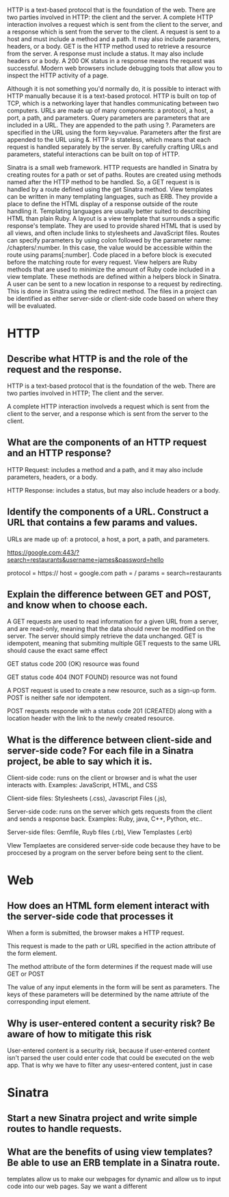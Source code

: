 HTTP is a text-based protocol that is the foundation of the web.
There are two parties involved in HTTP: the client and the server.
A complete HTTP interaction involves a request which is sent from the client to the server, and a response which is sent from the server to the client.
A request is sent to a host and must include a method and a path. It may also include parameters, headers, or a body.
GET is the HTTP method used to retrieve a resource from the server.
A response must include a status. It may also include headers or a body.
A 200 OK status in a response means the request was successful.
Modern web browsers include debugging tools that allow you to inspect the HTTP activity of a page.

Although it is not something you'd normally do, it is possible to interact with HTTP manually because it is a text-based protocol.
HTTP is built on top of TCP, which is a networking layer that handles communicating between two computers.
URLs are made up of many components: a protocol, a host, a port, a path, and parameters.
Query parameters are parameters that are included in a URL. They are appended to the path using ?. Parameters are specified in the URL using the form key=value.
Parameters after the first are appended to the URL using &.
HTTP is stateless, which means that each request is handled separately by the server. By carefully crafting URLs and parameters, stateful interactions can be built on top of HTTP.


Sinatra is a small web framework.
HTTP requests are handled in Sinatra by creating routes for a path or set of paths.
Routes are created using methods named after the HTTP method to be handled. So, a GET request is is handled by a route defined using the get Sinatra method.
View templates can be written in many templating languages, such as ERB. They provide a place to define the HTML display of a response outside of the route handling it. Templating languages are usually better suited to describing HTML than plain Ruby.
A layout is a view template that surrounds a specific response's template. They are used to provide shared HTML that is used by all views, and often include links to stylesheets and JavaScript files.
Routes can specify parameters by using colon followed by the parameter name: /chapters/:number. In this case, the value would be accessible within the route using params[:number].
Code placed in a before block is executed before the matching route for every request.
View helpers are Ruby methods that are used to minimize the amount of Ruby code included in a view template. These methods are defined within a helpers block in Sinatra.
A user can be sent to a new location in response to a request by redirecting. This is done in Sinatra using the redirect method.
The files in a project can be identified as either server-side or client-side code based on where they will be evaluated.



# HTTP

## Describe what HTTP is and the role of the request and the response.

  HTTP is a text-based protocol that is the foundation of the web. There are two parties involved in HTTP; The client and the server.

  A complete HTTP interaction involveds a request which is sent from the client to the server, and a response which is sent from the server to the client.

## What are the components of an HTTP request and an HTTP response?

  HTTP Request: includes a method and a path, and it may also include parameters, headers, or a body.

  HTTP Response: includes a status, but may also include headers or a body.


## Identify the components of a URL. Construct a URL that contains a few params and values.

  URLs are made up of: a protocol, a host, a port, a path, and parameters.

  https://google.com:443/?search=restaurants&username=james&password=hello
  
  protocol = https:// 
  host = google.com
  path = /
  params = search=restaurants

## Explain the difference between GET and POST, and know when to choose each.

  A GET requests are used to read information for a given URL from a server, and are read-only, meaning that the data should never be modified on the server. The server should simply retrieve the data unchanged. GET is idempotent, meaning that submiting multiple GET requests to the same URL should cause the exact same effect

  GET status code 200 (OK) resource was found

  GET status code 404 (NOT FOUND) resource was not found

  A POST request is used to create a new resource, such as a sign-up form. POST is neither safe nor idempotent.

  POST requests responde with a status code 201 (CREATED) along with a location header with the link to the newly created resource.

## What is the difference between client-side and server-side code? For each file in a Sinatra project, be able to say which it is.

  Client-side code: runs on the client or browser and is what the user interacts with. Examples: JavaScript, HTML, and CSS

  Client-side files: Stylesheets (.css), Javascript Files (.js), 

  Server-side code: runs on the server which gets requests from the client and sends a response back. Examples: Ruby, java, C++, Python, etc..

  Server-side files: Gemfile, Ruyb files (.rb), View Templastes (.erb)

  VIew Templaetes are considered server-side code because they have to be proccesed by a program on the server before being sent to the client.


# Web

## How does an HTML form element interact with the server-side code that processes it

  When a form is submitted, the browser makes a HTTP request.

  This request is made to the path or URL specified in the action attribute of the form element.

  The method attribute of the form determines if the request made will use GET or POST

  The value of any input elements in the form will be sent as parameters. The keys of these parameters will be determined by the name attriute of the corresponding input element.

## Why is user-entered content a security risk? Be aware of how to mitigate this risk

User-entered content is a security risk, because if user-entered content isn't parsed the user could enter code that could be executed on the web app. That is why we have to filter any usesr-entered content, just in case


# Sinatra

## Start a new Sinatra project and write simple routes to handle requests.


## What are the benefits of using view templates? Be able to use an ERB template in a Sinatra route.

  templates allow us to make our webpages for dynamic and allow us to input code into our web pages. Say we want a different <title> for each page we can make this possible through a template by defining it in Ruby coe, and then the value would be inserted into the template before the user would see it.

## What is the session? Where it is stored? How it is used?

  The session is a way for developers to store information on the client side. We use cookies and crytpographic tenchniques to mintain state without storing as much data on the server. The cookies then are sent with every request to the server which then uses the data to remember the state of the application for that specific client. 

## write a view helper and use it within a view template.
  helpers do

  end

  methods that are used in the view should be in a helper block.

  These are methods that are made available in templates by Sinatra for the purpose of filtering and processing data that is being rendered into the page.

## Explain how redirection works and why it would be needed in a web application.

  Routes don't have to return HTML code that will be returned to the user's browser. They can also send the browser to a different URL using the redirect method in Sinatra

  It is common to redirect a user as the result of creating or updating some data, such as when a web site redirects a user to an order confirmation page after a payment form is successfully submitted.

























